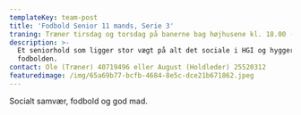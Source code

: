 ```yaml
---
templateKey: team-post
title: 'Fodbold Senior 11 mands, Serie 3'
traning: Træner tirsdag og torsdag på banerne bag højhusene kl. 18.00 - 19.30
description: >-
  Et seniorhold som ligger stor vægt på alt det sociale i HGI og hygger sig med
  fodbolden.
contact: Ole (Træner) 40719496 eller August (Holdleder) 25520312
featuredimage: /img/65a69b77-bcfb-4684-8e5c-dce21b671862.jpeg
---
```

Socialt samvær, fodbold og god mad.
